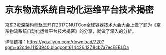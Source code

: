 # 京东物流系统自动化运维平台技术揭密
京东3资深架构师赵玉开在2017CNUTCon全球容器技术大会大会上做了题为《京东物流系统自动化运维平台技术揭密》的分享，就做了深入的分析。

详情链接：https://yq.aliyun.com/download/720?spm=a2c4e.11153940.blogcont614426.127.8cb7a7ecEEBLDa
